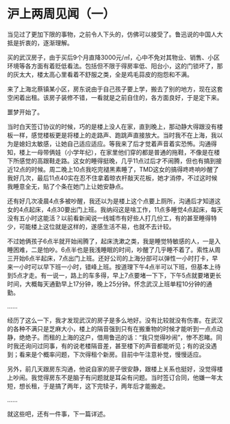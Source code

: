 # 沪上两周见闻（一）

当见过了更加下限的事物，之前令人下头的，仿佛可以接受了。鲁迅说的中国人大抵是折衷的，逐渐理解。

买的武汉房子，由于买后9个月直降3000元/㎡，心中不免对其物业、销售、小区环境等各方面有着贬低看法。包括但不限于得房率低、阳台小，这的门锁坏了，那的灰太大，楼太高心里看着不舒服之类，全是鸡毛蒜皮的抱怨和不满。

来了上海北蔡镇某小区，房东说由于自己孩子要上学，搬去了别的地方，现在这套空闲着出租。该房子装修不错，一看就是之前自住的，各方面良好，于是定下来。

噩梦开始了。

当时白天签订协议的时候，巧的是楼上没人在家，直到晚上，那动静大得跟没有楼板一样，感觉楼板更是将楼上的走路声、跑跳声直接放大。当时我不在上海，我以为是媳妇太敏感，让她自己适应适应。等我来了后才觉着声音着实恐怖。沟通得知，楼上一母带俩娃（小学年纪），在家里他们穿的都是普通的拖鞋，不像是在楼下所感觉的高跟鞋走路。这女的睡得挺晚，几乎11点过后才不闹腾，但也有搞到接近12点的时候。周二晚上10点我吃完褪黑素睡了，TMD这女的搞得咚咚响吵醒了我好几次，最后11点40实在忍不住拿着晾衣杆敲天花板，她才消停，不过这时候我睡意全无，贴了个条在她门上让她安静点。

还有好几次凌晨4点多被吵醒，我还以为是楼上这个点要上厕所，沟通后才知道这女的4点起床，4点30要出门上班。我纳闷这是啥工作，11点多睡觉4点起床，每天没有五小时这能活？以前看新闻说一线城市有好些人打几份工，有的甚至睡得特少，可能楼上这位就是这样的，遂感生活不易，也就不去计较。

不过她俩孩子6点半就开始闹腾了，起床洗漱之类，我是睡觉特敏感的人，一是入睡困难，二是怕吵。6点半也是我浅睡眠的时间，吵醒了几乎睡不着了。索性从周三开始6点半起床，7点出门上班。还好公司的上海分部可以弹性一小时打卡，早来一小时可以早下班一小时，错峰上班。按道理下午4点半可以下班，但基本上待到5点才走。有一说一，路上的车多得，早上7点要堵一下下，下午5点就要堵更长时间，大概每天通勤早上17分钟，晚上25分钟。怀念武汉上班单程10分钟的通勤。

......

经历了这么一下，我才发现武汉的房子是多么地好。没有比较就没有伤害。在武汉的各种不满只是芝麻大小，楼上的隔音强到只有在搬重物的时候才能听到一点点动静，绝绝子。而租的上海的这户，借用鲁迅的话：“我只觉得吵闹”，惨不忍睹。同时我还询问过同事，有的说老楼隔音差，甚至楼下的声音都能听见；有的说没遇到；看来是个概率问题，下次得租个新房。目前中午注意补觉，慢慢适应。

另外，前几天跟房东沟通，他说自家的房子很安静，跟楼上关系也挺好，没觉得楼上吵闹。我觉得房东不是脑子有问题就是耳朵有问题。当时签订合同，他嫌一年太短，想长租，于是搞了两年，这下完犊子，两年后才能搬走。

......

就这些吧，还有一件事，下一篇详述。

